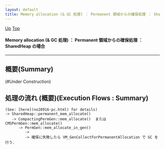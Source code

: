 ```yaml
---
layout: default
title: Memory allocation (& GC 処理) ： Permanent 領域からの確保処理 ： SharedHeap の場合
---
```

[Up](no28916-pc.html) [Top](../index.html)

#### Memory allocation (& GC 処理) ： Permanent 領域からの確保処理 ： SharedHeap の場合

--- 
## 概要(Summary)
(#Under Construction)

## 処理の流れ (概要)(Execution Flows : Summary)
```
(See: [here](no28916-pc.html) for details)
-> SharedHeap::permanent_mem_allocate()
   -> CompactingPermGen::mem_allocate()  または  CMSPermGen::mem_allocate()
      -> PermGen::mem_allocate_in_gen()
         ->
         -> 確保に失敗したら VM_GenCollectForPermanentAllocation で GC を行う.
```







